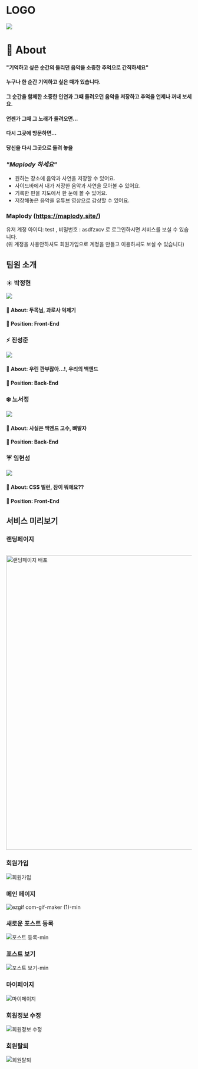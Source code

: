 # LOGO

![](https://user-images.githubusercontent.com/83294139/140943660-2a7a4fc3-7474-4052-9ab9-f68f762f92b5.png)

# 🌸 About

#### **"기억하고 싶은 순간의 들리던 음악을 소중한 추억으로 간직하세요"**

#### 누구나 한 순간 기억하고 싶은 때가 있습니다.

#### 그 순간을 함께한 소중한 인연과 그때 들려오던 음악을 저장하고 추억을 언제나 꺼내 보세요.

#### 언젠가 그때 그 노래가 들려오면...

#### 다시 그곳에 방문하면...

#### 당신을 다시 그곳으로 돌려 놓을

### _"Maplody 하세요"_

- 원하는 장소에 음악과 사연을 저장할 수 있어요.
- 사이드바에서 내가 저장한 음악과 사연을 모아볼 수 있어요.
- 기록한 핀을 지도에서 한 눈에 볼 수 있어요.
- 저장해놓은 음악을 유튜브 영상으로 감상할 수 있어요.

### Maplody (https://maplody.site/)

유저 계정 아이디: test , 비밀번호 : asdfzxcv 로 로그인하시면 서비스를 보실 수 있습니다.
<br/>(위 계정을 사용안하셔도 회원가입으로 계정을 만들고 이용하셔도 보실 수 있습니다)

## 팀원 소개

### ☀️ 박정현

[![](https://img.shields.io/badge/Github-jamiep9rk-%230099FF?style=for-the-badge&logo=github)](https://github.com/jamiep9rk)

#### 🙋 About: 두목님, 과로사 억제기

#### 🔨 Position: Front-End

### ⚡ 진성준

[![](https://img.shields.io/badge/Github-Jin--sungjun-%23AAF0D1?style=for-the-badge&logo=github)](https://github.com/Jin-sungjun)

#### 🙋 About: 우린 깐부잖아...!, 우리의 백엔드

#### 🔨 Position: Back-End

### ❄️ 노서정

[![](https://img.shields.io/badge/Github-anniemon-%23660099?style=for-the-badge&logo=github)](https://github.com/anniemon)

#### 🙋 About: 사실은 백엔드 고수, 뼈발자

#### 🔨 Position: Back-End

### ☔ 임현성

[![](https://img.shields.io/badge/Github-Hendrix1995-%23DD4A68?style=for-the-badge&logo=github)](https://github.com/Hendrix1995)

#### 🙋 About: CSS 빌런, 잠이 뭐에요??

#### 🔨 Position: Front-End

## 서비스 미리보기

### 랜딩페이지

<br/>
<img width="800" alt="랜딩페이지 배포" src="https://user-images.githubusercontent.com/83822798/142554851-47a5d8fb-e032-4eef-9ebe-b6dcc02709c5.png">

### 회원가입

![회원가입](https://user-images.githubusercontent.com/83822798/142553379-e6996042-08d5-41c7-9679-e5f43be020b9.gif)

### 메인 페이지

![ezgif com-gif-maker (1)-min](https://user-images.githubusercontent.com/83822798/142555579-c65e0757-da98-44ad-b5c8-de712aea9346.gif)

### 새로운 포스트 등록

![포스트 등록-min](https://user-images.githubusercontent.com/83822798/142553854-2fbda49e-6de2-4b54-8377-121ebcaa9259.gif)

### 포스트 보기

![포스트 보기-min](https://user-images.githubusercontent.com/83822798/142553924-aae5b834-8d86-4581-8d30-3ffd174c4401.gif)

### 마이페이지

![마이페이지](https://user-images.githubusercontent.com/83822798/142554282-dcc73830-d90c-4a2c-8297-b6a44abaa964.gif)

### 회원정보 수정

![회원정보 수정](https://user-images.githubusercontent.com/83822798/142554309-94cff342-ae6a-42d4-b83d-03de685750c6.gif)

### 회원탈퇴

![회원탈퇴](https://user-images.githubusercontent.com/83822798/142554459-781fe792-91e0-4eeb-8904-d5b5b472532e.gif)
